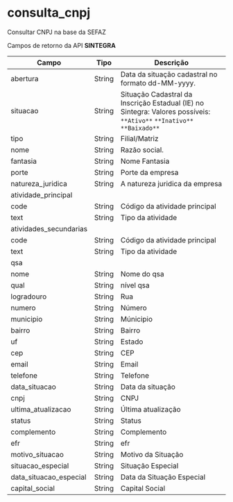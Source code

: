 # consulta_cnpj
Consultar CNPJ na base da SEFAZ

<div class="card-header">Campos de retorno da API <strong>SINTEGRA</strong></div>

| Campo       | Tipo       | Descrição                                         |
|-------------|------------|---------------------------------------------------|
| abertura    | String     | Data da situação cadastral no formato dd-MM-yyyy. |
| situacao    | String     | Situação Cadastral da Inscrição Estadual (IE) no Sintegra: Valores possíveis: `**Ativo**` `**Inativo**` `**Baixado**`|
| tipo        | String     | Filial/Matriz |
| nome        | String     | Razão social. |
| fantasia    | String     | Nome Fantasia |
| porte       | String     | Porte da empresa |
| natureza_juridica | String | A natureza juridica da empresa |
| atividade_principal |
| code | String | Código da atividade principal |
| text | String | Tipo da atividade |
| atividades_secundarias |
| code | String | Código da atividade principal |
| text | String | Tipo da atividade |
| qsa | 
| nome | String | Nome do qsa |
| qual | String | nível qsa |
| logradouro | String | Rua |
| numero | String | Número |
| municipio | String | Múnicipio |
| bairro | String | Bairro |
| uf | String | Estado |
| cep | String | CEP |
| email | String | Email |
| telefone | String | Telefone |
| data_situacao | String | Data da situação |
| cnpj | String | CNPJ |
| ultima_atualizacao | String | Última atualização |
| status | String | Status |
| complemento | String | Complemento |
| efr | String | efr |
| motivo_situacao | String | Motivo da Situação |
| situacao_especial | String | Situação Especial |
| data_situacao_especial | String | Data da Situação Especial |
| capital_social | String | Capital Social |
